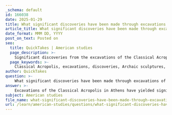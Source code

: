```yaml
---
_schema: default
id: 166038
date: 2025-01-29
title: What significant discoveries have been made through excavations of the Classical Acropolis?
article_title: What significant discoveries have been made through excavations of the Classical Acropolis?
date_format: MMM DD, YYYY
post_on_text: Posted on
seo:
  title: QuickTakes | American studies
  page_description: >-
    Significant discoveries from the excavations of the Classical Acropolis highlight the rich history of ancient Athens through Archaic sculptures, foundations of ancient temples, and vital insights into Athenian democracy and culture.
  page_keywords: >-
    Classical Acropolis, excavations, discoveries, Archaic sculptures, ancient temples, Parthenon, Agora, cultural artifacts, Athenian democracy, architectural evolution, historical context, Eleusinian Mysteries
author: QuickTakes
question: >-
    What significant discoveries have been made through excavations of the Classical Acropolis?
answer: >-
    Excavations of the Classical Acropolis in Athens have yielded significant discoveries that illuminate the city's rich history and cultural heritage. Here are some of the notable findings:\n\n1. **Archaic Sculptures**: Excavations conducted for the construction of the Acropolis Museum, particularly after 1880, uncovered numerous Archaic sculptures. These artifacts provide insight into the artistic styles and religious practices of early Athenian society.\n\n2. **Foundations of Ancient Temples**: The remains of the foundations of the old temple, which was destroyed during the Persian invasion in 480 BCE, were discovered. This finding is crucial for understanding the architectural evolution of sacred spaces in Athens and the impact of historical events on its urban landscape.\n\n3. **The Parthenon**: As the most iconic structure on the Acropolis, the Parthenon itself has been the subject of extensive archaeological study. Its architectural design, sculptures, and inscriptions have been pivotal in understanding Athenian democracy, religious practices, and the cultural identity of ancient Athens.\n\n4. **The Agora**: The area beneath the northwest slope of the Acropolis, known as the Agora, has also been excavated. This site served as a central gathering place for citizens and was integral to the functioning of Athenian democracy. Discoveries here include the Bouleuterion, where the council of citizens met, and various public buildings that highlight the civic responsibilities of Athenian citizens.\n\n5. **Cultural Artifacts**: Various artifacts, including pottery, inscriptions, and everyday items, have been unearthed, providing a glimpse into the daily life, trade, and social structures of ancient Athenians.\n\n6. **Historical Context**: The findings from the Acropolis have contributed to a broader understanding of the historical context of Athens, including its political evolution, the significance of the Eleusinian Mysteries, and the role of the Acropolis in the myth of Synoikism, which refers to the unification of Attica under Athenian leadership.\n\nThese discoveries not only enhance our understanding of ancient Athenian society but also underscore the Acropolis's role as a symbol of classical achievement and its lasting influence on modern Greek identity. The ongoing archaeological work continues to reveal new layers of history, enriching our comprehension of this iconic site.
subject: American studies
file_name: what-significant-discoveries-have-been-made-through-excavations-of-the-classical-acropolis.md
url: /learn/american-studies/questions/what-significant-discoveries-have-been-made-through-excavations-of-the-classical-acropolis
---
```


&nbsp;